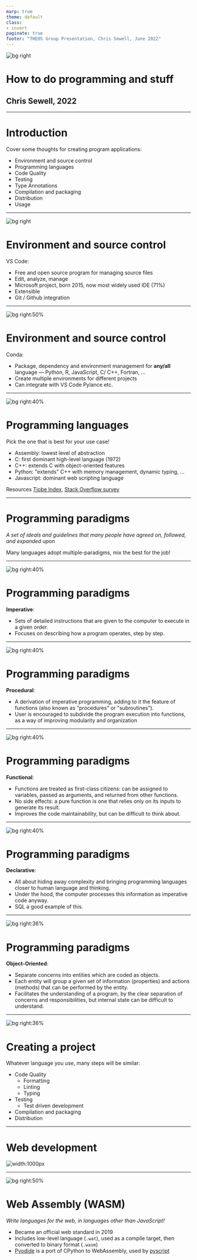 ```yaml
---
marp: true
theme: default
class:
- invert
paginate: true
footer: "THEOS Group Presentation, Chris Sewell, June 2022"
---
```


![bg right](./images/Programming-Language-Popularity.jpg)

# How to do programming and stuff

## Chris Sewell, 2022

---

# Introduction

Cover some thoughts for creating program applications:

- Environment and source control
- Programming languages
- Code Quality
- Testing
- Type Annotations
- Compilation and packaging
- Distribution
- Usage

---

![bg right](./images/vscode.png)

# Environment and source control

VS Code:

- Free and open source program for managing source files
- Edit, analyze, manage
- Microsoft project, born 2015, now most widely used IDE (71%)
- Extensible
- Git / Github integration

---

![bg right:50%](./images/conda.png)

# Environment and source control

Conda:

- Package, dependency and environment management for **any/all** language — Python, R, JavaScript, C/ C++, Fortran, ...
- Create multiple environments for different projects
- Can integrate with VS Code Pylance etc.

---

![bg right:40%](./images/languages.png)

# Programming languages

Pick the one that is best for your use case!

- Assembly: lowest level of abstraction
- C: first dominant high-level language (1972)
- C++: extends C with object-oriented features
- Python: "extends" C++ with memory management, dynamic typing, ...
- Javascript: dominant web scripting language

Resources [Tiobe Index](https://www.tiobe.com/tiobe-index/), [Stack Overflow survey](https://insights.stackoverflow.com/survey/2021)

---

# Programming paradigms

*A set of ideals and guidelines that many people have agreed on, followed, and expanded upon*

Many languages adopt multiple-paradigms, mix the best for the job!

---

![bg right:40%](./images/imperative.png)

# Programming paradigms

**Imperative**:

- Sets of detailed instructions that are given to the computer to execute in a given order.
- Focuses on describing how a program operates, step by step.

---

![bg right:40%](./images/procedural.png)

# Programming paradigms

**Procedural**:

- A derivation of imperative programming, adding to it the feature of functions (also known as "procedures" or "subroutines").
- User is encouraged to subdivide the program execution into functions, as a way of improving modularity and organization

---

![bg right:40%](./images/functional.png)

# Programming paradigms

**Functional**:

- Functions are treated as first-class citizens: can be assigned to variables, passed as arguments, and returned from other functions.
- No side effects: a pure function is one that relies only on its inputs to generate its result.
- Improves the code maintainability, but can be difficult to think about.

---

![bg right:40%](./images/declarative.png)

# Programming paradigms

**Declarative**:

- All about hiding away complexity and bringing programming languages closer to human language and thinking.
- Under the hood, the computer processes this information as imperative code anyway.
- SQL a good example of this.

---

![bg right:36%](./images/oo.png)

# Programming paradigms

**Object-Oriented**:

- Separate concerns into entities which are coded as objects.
- Each entity will group a given set of information (properties) and actions (methods) that can be performed by the entity.
- Facilitates the understanding of a program, by the clear separation of concerns and responsibilities, but internal state can be difficult to understand.

---

![bg right:36%](./images/package.jpg)

# Creating a project

Whatever language you use, many steps will be similar:

- Code Quality
  - Formatting
  - Linting
  - Typing
- Testing
  - Test driven development
- Compilation and packaging
- Distribution

---

# Web development

![width:1000px](./images/Website-Frontend-and-Backend.jpg)

---

![bg right:50%](./images/wasm.png)

# Web Assembly (WASM)

*Write languages for the web, in languages other than JavaScript!*

- Became an official web standard in 2019
- Includes low-level language (`.wat`), used as a compile target, then converted to binary format (`.wasm`)
- [Pyodide](https://pyodide.org) is a port of CPython to WebAssembly, used by [pyscript](https://pyscript.net/)
